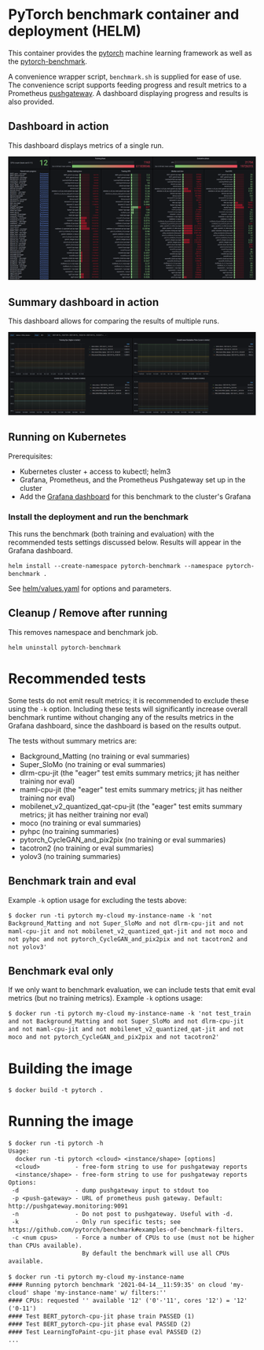 # PyTorch benchmark container and deployment (HELM)

This container provides the [pytorch](https://github.com/pytorch/benchmark) machine learning framework as well as the [pytorch-benchmark](https://github.com/pytorch/benchmark).

A convenience wrapper script, `benchmark.sh` is supplied for ease of use. The convenience script supports feeding progress and result metrics to a Prometheus [pushgateway](https://github.com/prometheus/pushgateway). A dashboard displaying progress and results is also provided.

## Dashboard in action

This dashboard displays metrics of a single run.

![Pytorch Grafana dashboard screenshot](grafana/pytorch-grafana.png "Pytorch benchmark Grafana dashboard")

## Summary dashboard in action

This dashboard allows for comparing the results of multiple runs.

![Pytorch summary Grafana dashboard screenshot](grafana/pytorch-grafana-summary.png "Pytorch benchmark summary Grafana dashboard")

## Running on Kubernetes

Prerequisites:
* Kubernetes cluster + access to kubectl; helm3
* Grafana, Prometheus, and the Prometheus Pushgateway set up in the cluster
* Add the [Grafana dashboard](grafana/pytorch.dashboard) for this benchmark to the cluster's Grafana

### Install the deployment and run the benchmark

This runs the benchmark (both training and evaluation) with the recommended tests settings discussed below. Results will appear in the Grafana dashboard.

```
helm install --create-namespace pytorch-benchmark --namespace pytorch-benchmark .
```

See [helm/values.yaml](helm/values.yaml) for options and parameters.

## Cleanup / Remove after running

This removes namespace and benchmark job.

```
helm uninstall pytorch-benchmark
```

# Recommended tests

Some tests do not emit result metrics; it is recommended to exclude these using the `-k` option. Including these tests will significantly increase overall benchmark runtime without changing any of the results metrics in the Grafana dashboard, since the dashboard is based on the results output.

The tests without summary metrics are:
* Background_Matting (no training or eval summaries)
* Super_SloMo (no training or eval summaries)
* dlrm-cpu-jit (the "eager" test emits summary metrics; jit has neither training nor eval)
* maml-cpu-jit (the "eager" test emits summary metrics; jit has neither training nor eval)
* mobilenet_v2_quantized_qat-cpu-jit (the "eager" test emits summary metrics; jit has neither training nor eval)
* moco (no training or eval summaries)
* pyhpc (no training summaries)
* pytorch_CycleGAN_and_pix2pix (no training or eval summaries)
* tacotron2 (no training or eval summaries)
* yolov3 (no training summaries)

## Benchmark train and eval

Example `-k` option usage for excluding the tests above:
```shell
$ docker run -ti pytorch my-cloud my-instance-name -k 'not Background_Matting and not Super_SloMo and not dlrm-cpu-jit and not maml-cpu-jit and not mobilenet_v2_quantized_qat-jit and not moco and not pyhpc and not pytorch_CycleGAN_and_pix2pix and not tacotron2 and not yolov3'
```

## Benchmark eval only

If we only want to benchmark evaluation, we can include tests that emit eval metrics (but no training metrics). Example `-k` options usage:
```shell
$ docker run -ti pytorch my-cloud my-instance-name -k 'not test_train and not Background_Matting and not Super_SloMo and not dlrm-cpu-jit and not maml-cpu-jit and not mobilenet_v2_quantized_qat-jit and not moco and not pytorch_CycleGAN_and_pix2pix and not tacotron2'
```

# Building the image
```shell
$ docker build -t pytorch .
```

# Running the image
```shell
$ docker run -ti pytorch -h
Usage:
  docker run -ti pytorch <cloud> <instance/shape> [options]
  <cloud>          - free-form string to use for pushgateway reports
  <instance/shape> - free-form string to use for pushgateway reports
Options:
 -d                - dump pushgateway input to stdout too
 -p <push-gateway> - URL of prometheus push gateway. Default: http://pushgateway.monitoring:9091
 -n                - Do not post to pushgateway. Useful with -d.
 -k                - Only run specific tests; see https://github.com/pytorch/benchmark#examples-of-benchmark-filters.
 -c <num cpus>     - Force a number of CPUs to use (must not be higher than CPUs available).
                     By default the benchmark will use all CPUs available.

$ docker run -ti pytorch my-cloud my-instance-name
#### Running pytorch benchmark '2021-04-14__11:59:35' on cloud 'my-cloud' shape 'my-instance-name' w/ filters:''
#### CPUs: requested '' available '12' ('0'-'11', cores '12') = '12' ('0-11')
#### Test BERT_pytorch-cpu-jit phase train PASSED (1)
#### Test BERT_pytorch-cpu-jit phase eval PASSED (2)
#### Test LearningToPaint-cpu-jit phase eval PASSED (2)
...
```
